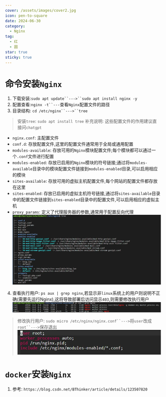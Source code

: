 ```yaml
---
cover: /assets/images/cover2.jpg
icon: pen-to-square
date: 2024-06-30
category:
  - Nginx
tag:
  - 红
  - 圆
star: true
sticky: true
---
```

# 命令安装`Nginx`
1. 下载安装:`sudo apt update``--->``sudo apt install nginx -y`
2. 配置查看:`nginx -t``---`查看`Nginx`配置文件的路径
3. 目录结构: `cd /etc/nginx``--->``tree`
>  安装`tree`: `sudo apt install tree`
>  补充说明: 这些配置文件的作用建议直接问`chatgpt`
   - `nginx.conf`: 主配置文件
   - `conf.d`: 存放配置文件,这里的配置文件通常用于全局或通用配置  
   - `modules-available`: 存放可用的`Nginx`模块配置文件;每个模块都可以通过一个`.conf`文件进行配置
   - `modules-enabled`: 存放已启用的`Nginx`模块的符号链接;通过将`modules-available`目录中的模块配置文件链接到`modules-enabled`目录,可以启用相应的模块  
   - `sites-available`: 存放可用的虚拟主机配置文件,每个网站的配置文件都存放在这里  
   - `sites-enabled`: 存放已启用的虚拟主机符号链接,通过将`sites-available`目录中的配置文件链接到`sites-enabled`目录中的配置文件,可以启用相应的虚拟主机
   - `proxy_params`: 定义了代理服务器的参数,通常用于配置反向代理
![img_1.png](/assets/images/LinuxService/img_1.png)
4. 查看执行用户: `ps aux | grep nginx`,若显示非`linux`系统上的用户则说明不正确(需要先运行Nginx),这将导致部署后访问显示`403`,则需要修改执行用户
![img_2.png](/assets/images/LinuxService/img_2.png)
>  修改执行用户: `sudo micro /etc/nginx/nginx.conf``--->`将`user`改成`root``--->`保存退出 
>  ![img_3.png](/assets/images/LinuxService/img_3.png)

# `docker`安装`Nginx`
1. 参考: `https://blog.csdn.net/BThinker/article/details/123507820`